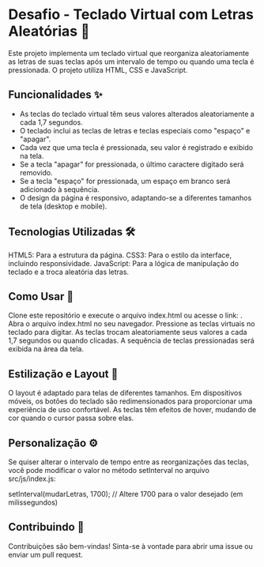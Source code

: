 # Desafio - Teclado Virtual com Letras Aleatórias 🎹

Este projeto implementa um teclado virtual que reorganiza aleatoriamente as letras de suas teclas após um intervalo de tempo ou quando uma tecla é pressionada. O projeto utiliza HTML, CSS e JavaScript.

## Funcionalidades ✨

- As teclas do teclado virtual têm seus valores alterados aleatoriamente a cada 1,7 segundos.
- O teclado inclui as teclas de letras e teclas especiais como "espaço" e "apagar".
- Cada vez que uma tecla é pressionada, seu valor é registrado e exibido na tela.
- Se a tecla "apagar" for pressionada, o último caractere digitado será removido.
- Se a tecla "espaço" for pressionada, um espaço em branco será adicionado à sequência.
- O design da página é responsivo, adaptando-se a diferentes tamanhos de tela (desktop e mobile).

## Tecnologias Utilizadas 🛠️

HTML5: Para a estrutura da página.
CSS3: Para o estilo da interface, incluindo responsividade.
JavaScript: Para a lógica de manipulação do teclado e a troca aleatória das letras.

## Como Usar 🚀

Clone este repositório e execute o arquivo index.html ou acesse o link: .
Abra o arquivo index.html no seu navegador.
Pressione as teclas virtuais no teclado para digitar.
As teclas trocam aleatoriamente seus valores a cada 1,7 segundos ou quando clicadas.
A sequência de teclas pressionadas será exibida na área da tela.

## Estilização e Layout 🎨

O layout é adaptado para telas de diferentes tamanhos. Em dispositivos móveis, os botões do teclado são redimensionados para proporcionar uma experiência de uso confortável.
As teclas têm efeitos de hover, mudando de cor quando o cursor passa sobre elas.

## Personalização ⚙️

Se quiser alterar o intervalo de tempo entre as reorganizações das teclas, você pode modificar o valor no método setInterval no arquivo src/js/index.js:

setInterval(mudarLetras, 1700); // Altere 1700 para o valor desejado (em milissegundos)

## Contribuindo 🤝

Contribuições são bem-vindas! Sinta-se à vontade para abrir uma issue ou enviar um pull request.